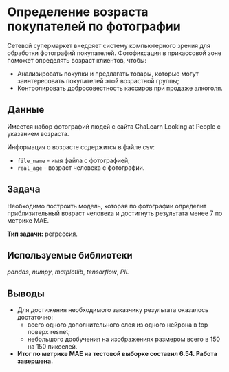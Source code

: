 # Определение возраста покупателей по фотографии
Сетевой супермаркет внедряет систему компьютерного зрения для обработки фотографий покупателей. Фотофиксация в прикассовой зоне поможет определять возраст клиентов, чтобы:
* Анализировать покупки и предлагать товары, которые могут заинтересовать покупателей этой возрастной группы;
* Контролировать добросовестность кассиров при продаже алкоголя.


## Данные
Имеется набор фотографий людей с сайта ChaLearn Looking at People с указанием возраста.

Информация о возрасте содержится в файле csv:
* `file_name` - имя файла с фотографией;
* `real_age` - возраст человека с фотографии.

## Задача
Необходимо построить модель, которая по фотографии определит приблизительный возраст человека и достигнуть результата менее 7 по метрике MAE.

**Тип задачи:** регрессия.

## Используемые библиотеки
*pandas*, *numpy*, *matplotlib*, *tensorflow*, *PIL*

## Выводы
* Для достижения необходимого заказчику результата оказалось достаточно:
  * всего одного дополнительного слоя из одного нейрона в top поверх resnet;
  * небольшого дообучения на изображениях размером всего в 150 на 150 пикселей.
* **Итог по метрике MAE на тестовой выборке составил 6.54. Работа завершена.**
